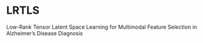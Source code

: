 # LRTLS
Low-Rank Tensor Latent Space Learning for Multimodal Feature Selection in Alzheimer’s Disease Diagnosis
